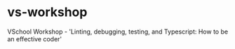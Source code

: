# vs-workshop
VSchool Workshop - 'Linting, debugging, testing, and Typescript: How to be an effective coder'
